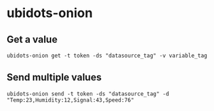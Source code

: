 # ubidots-onion


## Get a value

```
ubidots-onion get -t token -ds "datasource_tag" -v variable_tag

```

## Send multiple values

```
ubidots-onion send -t token -ds "datasource_tag" -d "Temp:23,Humidity:12,Signal:43,Speed:76"

```